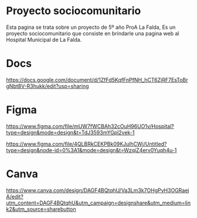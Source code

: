 # Proyecto sociocomunitario
Esta pagina se trata sobre un proyecto de 5º año ProA La Falda, Es un proyecto sociocomunitario que consiste en brindarle una pagina web al Hospital Municipal de La Falda.

# Docs
https://docs.google.com/document/d/1ZfFd5KqfFnPfNH_hCT6ZjRF7EsToBrgNbt8V-R3hukk/edit?usp=sharing

# Figma
https://www.figma.com/file/mUW7fWCBAh32cOuH96UO1v/Hospital?type=design&mode=design&t=TdJ3593mYGpl2vek-1

https://www.figma.com/file/4QLBRkCEKPBk09KJulhCWj/Untitled?type=design&node-id=0%3A1&mode=design&t=WzqiZ4erv0Yuqh4u-1

# Canva
https://www.canva.com/design/DAGF4BQtqhU/Va3Lm3k7OHgPyH3OGRaejA/edit?utm_content=DAGF4BQtqhU&utm_campaign=designshare&utm_medium=link2&utm_source=sharebutton